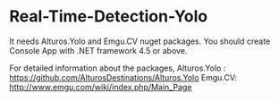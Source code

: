 # Real-Time-Detection-Yolo
It needs Alturos.Yolo and Emgu.CV nuget packages. You should create Console App with .NET framework 4.5 or above.

For detailed information about the packages,
Alturos.Yolo : https://github.com/AlturosDestinations/Alturos.Yolo
Emgu.CV: http://www.emgu.com/wiki/index.php/Main_Page
